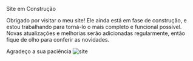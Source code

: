 Site em Construção

Obrigado por visitar o meu site! Ele ainda está em fase de construção, e estou trabalhando para torná-lo o mais completo e funcional possível. Novas atualizações e melhorias serão adicionadas regularmente, então fique de olho para conferir as novidades.

Agradeço a sua paciência ![site](https://github.com/user-attachments/assets/b1132b3a-9b66-4999-a861-8ee5a969bd2e)
